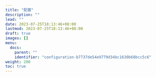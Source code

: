 ```yaml
---
title: "配置"
description: ""
lead: ""
date: 2023-07-25T18:13:46+08:00
lastmod: 2023-07-25T18:13:46+08:00
draft: true
images: []
menu:
  docs:
    parent: ""
    identifier: "configuration-b7737de54e9779d34bc1630b68bcc5c6"
weight: 200
toc: true
---
```

